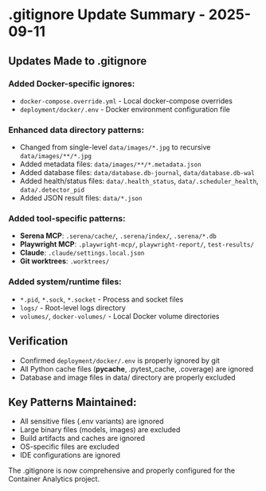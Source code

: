 # .gitignore Update Summary - 2025-09-11

## Updates Made to .gitignore

### Added Docker-specific ignores:
- `docker-compose.override.yml` - Local docker-compose overrides
- `deployment/docker/.env` - Docker environment configuration file

### Enhanced data directory patterns:
- Changed from single-level `data/images/*.jpg` to recursive `data/images/**/*.jpg`
- Added metadata files: `data/images/**/*.metadata.json`
- Added database files: `data/database.db-journal`, `data/database.db-wal`
- Added health/status files: `data/.health_status`, `data/.scheduler_health`, `data/.detector_pid`
- Added JSON result files: `data/*.json`

### Added tool-specific patterns:
- **Serena MCP**: `.serena/cache/`, `.serena/index/`, `.serena/*.db`
- **Playwright MCP**: `.playwright-mcp/`, `playwright-report/`, `test-results/`
- **Claude**: `.claude/settings.local.json`
- **Git worktrees**: `.worktrees/`

### Added system/runtime files:
- `*.pid`, `*.sock`, `*.socket` - Process and socket files
- `logs/` - Root-level logs directory
- `volumes/`, `docker-volumes/` - Local Docker volume directories

## Verification
- Confirmed `deployment/docker/.env` is properly ignored by git
- All Python cache files (__pycache__, .pytest_cache, .coverage) are ignored
- Database and image files in data/ directory are properly excluded

## Key Patterns Maintained:
- All sensitive files (.env variants) are ignored
- Large binary files (models, images) are excluded
- Build artifacts and caches are ignored
- OS-specific files are excluded
- IDE configurations are ignored

The .gitignore is now comprehensive and properly configured for the Container Analytics project.